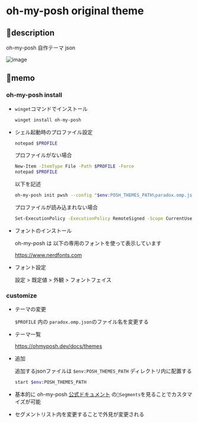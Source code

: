 # oh-my-posh original theme

## 🤔description

oh-my-posh 自作テーマ json

![image](https://user-images.githubusercontent.com/91818705/184508428-6f5720dc-7a3c-45b7-b39c-ad6c556f596b.png)


## 📝memo

### oh-my-posh install

  - `winget`コマンドでインストール

      ```sh
      winget install oh-my-posh
      ```
    
  - シェル起動時のプロファイル設定

      ```sh
      notepad $PROFILE
      ```
       
    プロファイルがない場合
    
      ```sh
      New-Item -ItemType File -Path $PROFILE -Force
      notepad $PROFILE        
      ```

      以下を記述

      ```sh
      oh-my-posh init pwsh --config "$env:POSH_THEMES_PATH\paradox.omp.json" | Invoke-Expression
      ```
      
      プロファイルが読み込まれない場合

      ```sh
      Set-ExecutionPolicy -ExecutionPolicy RemoteSigned -Scope CurrentUser
      ```
        
  - フォントのインストール
    
      oh-my-posh は 以下の専用のフォントを使って表示しています
        
      https://www.nerdfonts.com
      
  - フォント設定
  
      設定 > 既定値 > 外観 > フォントフェイス

### customize

- テーマの変更

    `$PROFILE` 内の `paradox.omp.json`のファイル名を変更する

-  テーマ一覧

    https://ohmyposh.dev/docs/themes

- 追加

   追加するjsonファイルは `$env:POSH_THEMES_PATH` ディレクトリ内に配置する
   ```sh
   start $env:POSH_THEMES_PATH
   ```

- 基本的に oh-my-posh [公式ドキュメント](https://ohmyposh.dev/docs) の`🌟Segments`を見ることでカスタマイズが可能

- セグメントリスト内を変更することで外見が変更される
